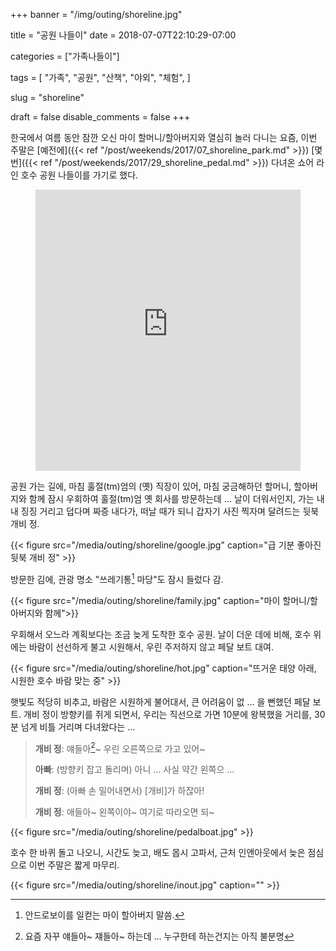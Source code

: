 +++
banner = "/img/outing/shoreline.jpg"

title = "공원 나들이"
date = 2018-07-07T22:10:29-07:00

categories = ["가족나들이"]

tags = [
    "가족",
    "공원",
    "산책",
    "야외",
    "체험",
]

slug = "shoreline"

draft = false
disable_comments = false
+++

한국에서 여름 동안 잠깐 오신 마이 할머니/할아버지와 열심히 놀러 다니는 요즘,
이번 주말은 [예전에]({{< ref "/post/weekends/2017/07_shoreline_park.md" >}})
[몇 번]({{< ref "/post/weekends/2017/29_shoreline_pedal.md" >}}) 다녀온 쇼어
라인 호수 공원 나들이를 가기로 했다.

<!--more-->

<figure>
<iframe src="https://www.google.com/maps/embed?pb=!1m18!1m12!1m3!1d3168.1881288277796!2d-122.09032274876655!3d37.43266027972413!2m3!1f0!2f0!3f0!3m2!1i1024!2i768!4f13.1!3m3!1m2!1s0x808fba1fa9749f5d%3A0xeefa5cb8d9b8ca6!2sShoreline+Lake+Boathouse!5e0!3m2!1sen!2sus!4v1489878398039"
width="100%" height="450" frameborder="0" style="border:0" allowfullscreen></iframe>
</figure>

공원 가는 길에, 마침 훌절(tm)엄의 (옛) 직장이 있어, 마침 궁금해하던 할머니, 할아버지와 함께 잠시 우회하여
훌절(tm)엄 옛 회사를 방문하는데 …
날이 더워서인지, 가는 내내 징징 거리고 덥다며 짜증 내다가, 떠날 때가 되니 갑자기 사진 찍자며
달려드는 뒷북 개비 정.

{{< figure src="/media/outing/shoreline/google.jpg"
  caption="급 기분 좋아진 뒷북 개비 정" >}}

방문한 김에, 관광 명소 "쓰레기통[^1] 마당"도 잠시 들렀다 감.

[^1]: 안드로보이를 일컫는 마이 할아버지 말씀.

{{< figure src="/media/outing/shoreline/family.jpg"
  caption="마이 할머니/할아버지와 함께">}}

우회해서 오느라 계획보다는 조금 늦게 도착한 호수 공원.
날이 더운 데에 비해, 호수 위에는 바람이 선선하게 불고 시원해서,
우린 주저하지 않고 페달 보트 대여.

{{< figure src="/media/outing/shoreline/hot.jpg"
  caption="뜨거운 태양 아래, 시원한 호수 바람 맞는 중" >}}

햇빛도 적당히 비추고, 바람은 시원하게 불어대서, 큰 어려움이 없 … 을 뻔했던 페달 보트.
개비 정이 방향키를 쥐게 되면서, 우리는 직선으로 가면 10분에 왕복했을 거리를, 30분 넘게
비틀 거리며 다녀왔다는 …

> **개비 정**: 얘들아[^2]~ 우린 오른쪽으로 가고 있어~
>
> **아빠**: (방향키 잡고 돌리며) 아니 … 사실 약간 왼쪽으 …
>
> **개비 정**: (아빠 손 밀어내면서) [개비]가 하잖아!
>
> **개비 정**: 애들아~ 왼쪽이야~ 여기로 따라오면 되~

[^2]: 요즘 자꾸 얘들아~ 쟤들아~ 하는데 … 누구한테 하는건지는 아직 불분명

{{< figure src="/media/outing/shoreline/pedalboat.jpg" >}}

호수 한 바퀴 돌고 나오니, 시간도 늦고, 배도 몹시 고파서, 근처 인앤아웃에서
늦은 점심으로 이번 주말은 짧게 마무리.

{{< figure src="/media/outing/shoreline/inout.jpg"
  caption="" >}}
